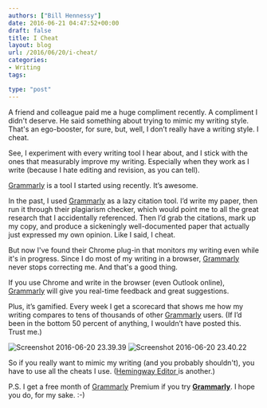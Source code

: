 ```yaml
---
authors: ["Bill Hennessy"]
date: 2016-06-21 04:47:52+00:00
draft: false
title: I Cheat
layout: blog
url: /2016/06/20/i-cheat/
categories:
- Writing
tags:

type: "post"
---
```


A friend and colleague paid me a huge compliment recently. A compliment I didn't deserve. He said something about trying to mimic my writing style. That's an ego-booster, for sure, but, well, I don’t really have a writing style. I cheat.





See, I experiment with every writing tool I hear about, and I stick with the ones that measurably improve my writing. Especially when they work as I write (because I hate editing and revision, as you can tell). 





[Grammarly](https://gram.ly/nXBV) is a tool I started using recently. It’s awesome.





In the past, I used [Grammarly](https://gram.ly/nXBV) as a lazy citation tool. I’d write my paper, then run it through their plagiarism checker, which would point me to all the great research that I accidentally referenced. Then I’d grab the citations, mark up my copy, and produce a sickeningly well-documented paper that actually just expressed my own opinion. Like I said, I cheat.





But now I've found their Chrome plug-in that monitors my writing even while it's in progress. Since I do most of my writing in a browser, [Grammarly](https://gram.ly/nXBV) never stops correcting me. And that's a good thing.





If you use Chrome and write in the browser (even Outlook online), [Grammarly](https://gram.ly/nXBV) will give you real-time feedback and great suggestions. 





Plus, it’s gamified. Every week I get a scorecard that shows me how my writing compares to tens of thousands of other [Grammarly](https://gram.ly/nXBV) users. (If I’d been in the bottom 50 percent of anything, I wouldn’t have posted this. Trust me.)





![Screenshot 2016-06-20 23.39.39](https://hennessysview.com/wp-content/uploads/2016/06/Screenshot-2016-06-20-23.39.39.png)
![Screenshot 2016-06-20 23.40.22](https://hennessysview.com/wp-content/uploads/2016/06/Screenshot-2016-06-20-23.40.22.png)






So if you really want to mimic my writing (and you probably shouldn't), you have to use all the cheats I use. ([Hemingway Editor ](https://www.hemingwayapp.com/)is another.)





P.S. I get a free month of [Grammarly](https://gram.ly/nXBV) Premium if you try [**Grammarly**](https://gram.ly/nXBV). I hope you do, for my sake. :-)
